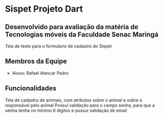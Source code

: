 # Sispet Projeto Dart

## Desenvolvido para avaliação da matéria de Tecnologias móveis da Faculdade Senac Maringá

Tela de teste para o formulario de cadastro do Sispet

## Membros da Equipe 

 - Aluno: Rafael Alencar Pedro

## Funcionalidades

Tela de cadastro de animais, com atributos sobre o animal e sobre o responsável pelo animal
Possui validação para o campo senha, para que a senha tenha no minimo 6 digitos e possui validação de email
